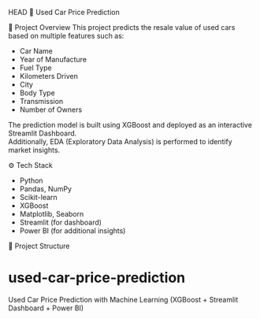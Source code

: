 HEAD
🚗 Used Car Price Prediction

📌 Project Overview
This project predicts the resale value of used cars based on multiple features such as:
- Car Name  
- Year of Manufacture  
- Fuel Type  
- Kilometers Driven  
- City  
- Body Type  
- Transmission  
- Number of Owners  

The prediction model is built using XGBoost and deployed as an interactive Streamlit Dashboard.  
Additionally, EDA (Exploratory Data Analysis) is performed to identify market insights.  


⚙️ Tech Stack
- Python
- Pandas, NumPy
- Scikit-learn
- XGBoost
- Matplotlib, Seaborn
- Streamlit (for dashboard)
- Power BI (for additional insights)


📂 Project Structure
# used-car-price-prediction
Used Car Price Prediction with Machine Learning (XGBoost + Streamlit Dashboard + Power BI)

